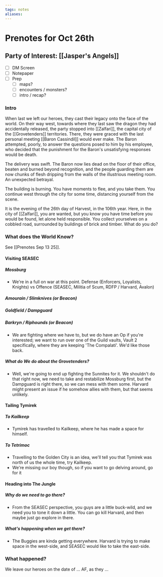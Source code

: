 ```yaml
---
tags: notes
aliases:
---
```


# Prenotes for Oct 26th
## Party of Interest: [[Jasper's Angels]]
- [ ] DM Screen
- [ ] Notepaper
- [ ] Prep
	- [ ] maps?
	- [ ] encounters / monsters?
	- [ ] intro / recap?

### Intro

When last we left our heroes, they cast their legacy onto the face of the world. On their way west, towards where they last saw the dragon they had accidentally released, the party stopped into [[Zalfari]], the capital city of the [[Grovetenders]] territories. There, they were graced with the last personal meeting [[Baron Cassindil]] would ever make. The Baron attempted, poorly, to answer the questions posed to him by his employee, who decided that the punishment for the Baron's unsatisfying responses would be death. 

The delivery was swift. The Baron now lies dead on the floor of their office, beaten and burned beyond recognition, and the people guarding them are now chunks of flesh dripping from the walls of the illustrious meeting room. An unexpected betrayal.

The building is burning. You have moments to flee, and you take them. You continue west through the city for some time, distancing yourself from the scene. 

It is the evening of the 26th day of Harvest, in the 106th year. Here, in the city of [[Zalfari]], you are wanted, but you know you have time before you would be found, let alone held responsible. You collect yourselves on a cobbled road, surrounded by buildings of brick and timber. What do you do?

### What does the World Know?

See [[Prenotes Sep 13 25]].

#### Visiting SEASEC
##### Mossburg
- We're in a full on war at this point. Defense (Enforcers, Loyalists, Knights) vs Offence (SEASEC, Militia of Scum, RDFP / Harvard, Avalon)
##### Amourain / Slimknives (or Beacon)
##### Goldfield / Dampguard 
##### Barkryn / Riphounds (or Beacon)
- We are fighting where we have to, but we do have an Op if you're interested; we want to run over one of the Guild vaults, Vault 2 specifically, where they are keeping 'The Compalati'. We'd like those back.
##### What do We do about the Grovetenders?
- Well, we're going to end up fighting the Sunnites for it. We shouldn't do that right now, we need to take and restabilize Mossburg first, but the Dampguard is right there, so we can mess with them some. Harvard might present an issue if he somehow allies with them, but that seems unlikely.

#### Tailing Tymirek
##### To Kailkeep
- Tymirek has travelled to Kailkeep, where he has made a space for himself.
##### To Tetrimoc
- Travelling to the Golden City is an idea, we'll tell you that Tymirek was north of us the whole time, try Kailkeep.
- We're missing our boy though, so if you want to go delving around, go for it

#### Heading into The Jungle
##### Why do we need to go there?
- From the SEASEC perspective, you guys are a little buck-wild, and we need you to tone it down a little. You can go kill Harvard, and then maybe just go explore in there.
##### What's happening when we get there?
- The Buggies are kinda getting everywhere. Harvard is trying to make space in the west-side, and SEASEC would like to take the east-side.

### What happened?


We leave our heroes on the date of ... AF, as they ...